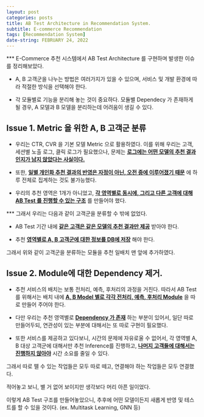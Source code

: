 ```yaml
---
layout: post
categories: posts
title: AB Test Architecture in Recommendation System.
subtitle: E-commerce Recommendation
tags: [Recommendation System]
date-string: FEBRUARY 24, 2022
---
```


*** E-Commerce 추천 시스템에서 AB Test Architecture 를 구현하며 발생한 이슈를 정리해보았다.

* A, B 고객군을 나누는 방법은 여러가지가 있을 수 있으며, 서비스 및 개발 환경에 따라 적절한 방식을 선택해야 한다.

* 각 모듈별로 기능을 분리해 놓는 것이 중요하다. 모듈별 Dependecy 가 존재하게 될 경우, A 모델과 B 모델을 분리하는데 어려움이 생길 수 있다.

## Issue 1. Metric 을 위한 A, B 고객군 분류

* 우리는 CTR, CVR 을 기본 모델 Metric 으로 활용하였다. 이를 위해 우리는 고객, 세션별 노출 로그, 클릭 로그가 필요했으나, 문제는 **<u>로그에는 어떤 모델의 추천 결과인지가 남지 않았다는 사실이다.</u>**

* 또한, **<u>일별 개인화 추천 결과의 반영은 자정이 아닌, 오전 중에 이루어졌기 때문</u>** 에 하루 전체로 집계하는 것도 불가능했다.

* 우리의 추천 영역은 1개가 아니었고, **<u>각 영역별로 동시에, 그리고 다른 고객에 대해 AB Test 를 진행할 수 있는 구조</u>** 를 만들어야 했다.

*** 그래서 우리는 다음과 같이 고객군을 분류할 수 밖에 없었다.

* AB Test 기간 내에 **<u>같은 고객은 같은 모델의 추천 결과만 제공</u>** 받아야 한다.

* 추천 **<u>영역별로 A, B 고객군에 대한 정보를 DB에 저장</u>** 해야 한다.

그래서 위와 같이 고객군을 분류하는 모듈을 추천 일배치 맨 앞에 추가하였다.

## Issue 2. Module에 대한 Dependency 제거.

* 추천 서비스의 배치는 보통 전처리, 예측, 후처리의 과정을 거친다. 따라서 AB Test 를 위해서는 배치 내에 **<u>A, B Model 별로 각각 전처리, 예측, 후처리 Module</u>** 을 따로 만들어 주어야 한다.

* 다만 우리는 추천 영역별로 **<u>Dependency 가 존재</u>** 하는 부분이 있어서, 일단 따로 만들어두되, 연관성이 있는 부분에 대해서는 또 따로 구현이 필요했다.

* 또한 서비스를 제공하고 있다보니, 시간의 문제에 자유로울 수 없어서, 각 영역별 A, B 대상 고객군에 대해서만 추천 Inference를 진행하고, **<u>나머지 고객들에 대해서는 진행하지 않아야</u>** 시간 소요를 줄일 수 있다.

그래서 따로 뗄 수 있는 작업들은 모두 따로 떼고, 연결해야 하는 작업들은 모두 연결했다.

적어놓고 보니, 별 거 없어 보이지만 생각보다 머리 아픈 일이었다.

이렇게 AB Test 구조를 만들어놓았으니, 추후에 어떤 모델이든지 새롭게 반영 및 테스트를 할 수 있을 것이다. (ex. Multitask Learning, GNN 등)
